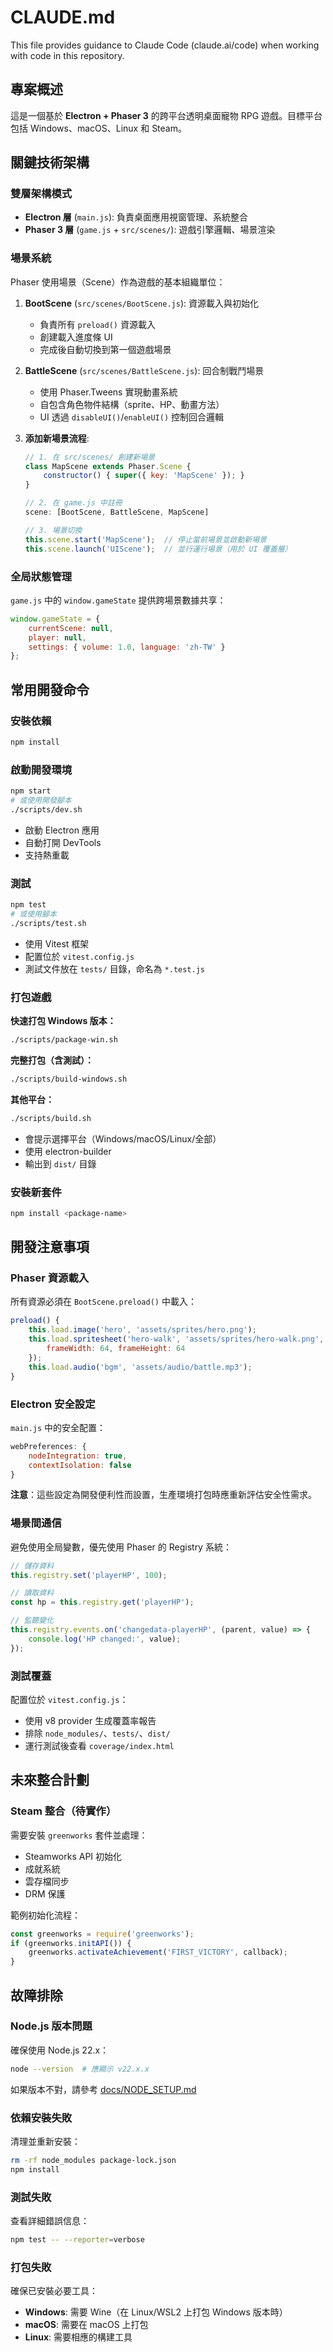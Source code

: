 # CLAUDE.md

This file provides guidance to Claude Code (claude.ai/code) when working with code in this repository.

## 專案概述

這是一個基於 **Electron + Phaser 3** 的跨平台透明桌面寵物 RPG 遊戲。目標平台包括 Windows、macOS、Linux 和 Steam。

## 關鍵技術架構

### 雙層架構模式
- **Electron 層** (`main.js`): 負責桌面應用視窗管理、系統整合
- **Phaser 3 層** (`game.js` + `src/scenes/`): 遊戲引擎邏輯、場景渲染

### 場景系統
Phaser 使用場景（Scene）作為遊戲的基本組織單位：

1. **BootScene** (`src/scenes/BootScene.js`): 資源載入與初始化
   - 負責所有 `preload()` 資源載入
   - 創建載入進度條 UI
   - 完成後自動切換到第一個遊戲場景

2. **BattleScene** (`src/scenes/BattleScene.js`): 回合制戰鬥場景
   - 使用 Phaser.Tweens 實現動畫系統
   - 自包含角色物件結構（sprite、HP、動畫方法）
   - UI 透過 `disableUI()`/`enableUI()` 控制回合邏輯

3. **添加新場景流程**:
   ```javascript
   // 1. 在 src/scenes/ 創建新場景
   class MapScene extends Phaser.Scene {
       constructor() { super({ key: 'MapScene' }); }
   }

   // 2. 在 game.js 中註冊
   scene: [BootScene, BattleScene, MapScene]

   // 3. 場景切換
   this.scene.start('MapScene');  // 停止當前場景並啟動新場景
   this.scene.launch('UIScene');  // 並行運行場景（用於 UI 覆蓋層）
   ```

### 全局狀態管理
`game.js` 中的 `window.gameState` 提供跨場景數據共享：
```javascript
window.gameState = {
    currentScene: null,
    player: null,
    settings: { volume: 1.0, language: 'zh-TW' }
};
```

## 常用開發命令

### 安裝依賴
```bash
npm install
```

### 啟動開發環境
```bash
npm start
# 或使用開發腳本
./scripts/dev.sh
```
- 啟動 Electron 應用
- 自動打開 DevTools
- 支持熱重載

### 測試
```bash
npm test
# 或使用腳本
./scripts/test.sh
```
- 使用 Vitest 框架
- 配置位於 `vitest.config.js`
- 測試文件放在 `tests/` 目錄，命名為 `*.test.js`

### 打包遊戲

**快速打包 Windows 版本：**
```bash
./scripts/package-win.sh
```

**完整打包（含測試）：**
```bash
./scripts/build-windows.sh
```

**其他平台：**
```bash
./scripts/build.sh
```
- 會提示選擇平台（Windows/macOS/Linux/全部）
- 使用 electron-builder
- 輸出到 `dist/` 目錄

### 安裝新套件
```bash
npm install <package-name>
```

## 開發注意事項

### Phaser 資源載入
所有資源必須在 `BootScene.preload()` 中載入：
```javascript
preload() {
    this.load.image('hero', 'assets/sprites/hero.png');
    this.load.spritesheet('hero-walk', 'assets/sprites/hero-walk.png', {
        frameWidth: 64, frameHeight: 64
    });
    this.load.audio('bgm', 'assets/audio/battle.mp3');
}
```

### Electron 安全設定
`main.js` 中的安全配置：
```javascript
webPreferences: {
    nodeIntegration: true,
    contextIsolation: false
}
```
**注意**：這些設定為開發便利性而設置，生產環境打包時應重新評估安全性需求。

### 場景間通信
避免使用全局變數，優先使用 Phaser 的 Registry 系統：
```javascript
// 儲存資料
this.registry.set('playerHP', 100);

// 讀取資料
const hp = this.registry.get('playerHP');

// 監聽變化
this.registry.events.on('changedata-playerHP', (parent, value) => {
    console.log('HP changed:', value);
});
```

### 測試覆蓋
配置位於 `vitest.config.js`：
- 使用 v8 provider 生成覆蓋率報告
- 排除 `node_modules/`、`tests/`、`dist/`
- 運行測試後查看 `coverage/index.html`

## 未來整合計劃

### Steam 整合（待實作）
需要安裝 `greenworks` 套件並處理：
- Steamworks API 初始化
- 成就系統
- 雲存檔同步
- DRM 保護

範例初始化流程：
```javascript
const greenworks = require('greenworks');
if (greenworks.initAPI()) {
    greenworks.activateAchievement('FIRST_VICTORY', callback);
}
```

## 故障排除

### Node.js 版本問題
確保使用 Node.js 22.x：
```bash
node --version  # 應顯示 v22.x.x
```

如果版本不對，請參考 [docs/NODE_SETUP.md](docs/NODE_SETUP.md)

### 依賴安裝失敗
清理並重新安裝：
```bash
rm -rf node_modules package-lock.json
npm install
```

### 測試失敗
查看詳細錯誤信息：
```bash
npm test -- --reporter=verbose
```

### 打包失敗
確保已安裝必要工具：
- **Windows**: 需要 Wine（在 Linux/WSL2 上打包 Windows 版本時）
- **macOS**: 需要在 macOS 上打包
- **Linux**: 需要相應的構建工具
